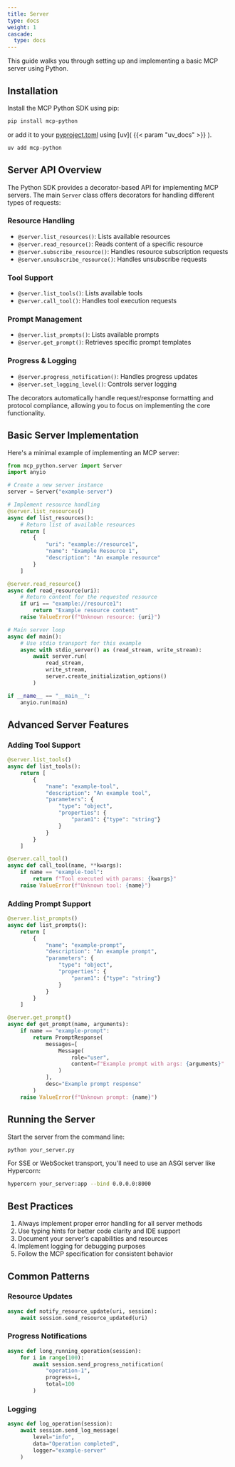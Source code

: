 ```yaml
---
title: Server
type: docs
weight: 1
cascade:
  type: docs
---
```


This guide walks you through setting up and implementing a basic MCP server using Python.

## Installation

Install the MCP Python SDK using pip:

```bash
pip install mcp-python
```
or add it to your [pyproject.toml](https://packaging.python.org/en/latest/guides/writing-pyproject-toml/) using [uv]( {{< param "uv_docs" >}} ).
```bash
uv add mcp-python
```

## Server API Overview

The Python SDK provides a decorator-based API for implementing MCP servers. The main `Server` class offers decorators for handling different types of requests:

### Resource Handling
- `@server.list_resources()`: Lists available resources
- `@server.read_resource()`: Reads content of a specific resource
- `@server.subscribe_resource()`: Handles resource subscription requests
- `@server.unsubscribe_resource()`: Handles unsubscribe requests

### Tool Support
- `@server.list_tools()`: Lists available tools
- `@server.call_tool()`: Handles tool execution requests

### Prompt Management
- `@server.list_prompts()`: Lists available prompts
- `@server.get_prompt()`: Retrieves specific prompt templates

### Progress & Logging
- `@server.progress_notification()`: Handles progress updates
- `@server.set_logging_level()`: Controls server logging

The decorators automatically handle request/response formatting and protocol compliance, allowing you to focus on implementing the core functionality.

## Basic Server Implementation

Here's a minimal example of implementing an MCP server:

```python
from mcp_python.server import Server
import anyio

# Create a new server instance
server = Server("example-server")

# Implement resource handling
@server.list_resources()
async def list_resources():
    # Return list of available resources
    return [
        {
            "uri": "example://resource1",
            "name": "Example Resource 1",
            "description": "An example resource"
        }
    ]

@server.read_resource()
async def read_resource(uri):
    # Return content for the requested resource
    if uri == "example://resource1":
        return "Example resource content"
    raise ValueError(f"Unknown resource: {uri}")

# Main server loop
async def main():
    # Use stdio transport for this example
    async with stdio_server() as (read_stream, write_stream):
        await server.run(
            read_stream,
            write_stream,
            server.create_initialization_options()
        )

if __name__ == "__main__":
    anyio.run(main)
```

## Advanced Server Features

### Adding Tool Support

```python
@server.list_tools()
async def list_tools():
    return [
        {
            "name": "example-tool",
            "description": "An example tool",
            "parameters": {
                "type": "object",
                "properties": {
                    "param1": {"type": "string"}
                }
            }
        }
    ]

@server.call_tool()
async def call_tool(name, **kwargs):
    if name == "example-tool":
        return f"Tool executed with params: {kwargs}"
    raise ValueError(f"Unknown tool: {name}")
```

### Adding Prompt Support

```python
@server.list_prompts()
async def list_prompts():
    return [
        {
            "name": "example-prompt",
            "description": "An example prompt",
            "parameters": {
                "type": "object",
                "properties": {
                    "param1": {"type": "string"}
                }
            }
        }
    ]

@server.get_prompt()
async def get_prompt(name, arguments):
    if name == "example-prompt":
        return PromptResponse(
            messages=[
                Message(
                    role="user",
                    content=f"Example prompt with args: {arguments}"
                )
            ],
            desc="Example prompt response"
        )
    raise ValueError(f"Unknown prompt: {name}")
```

## Running the Server

Start the server from the command line:

```bash
python your_server.py
```

For SSE or WebSocket transport, you'll need to use an ASGI server like Hypercorn:

```bash
hypercorn your_server:app --bind 0.0.0.0:8000
```

## Best Practices

1. Always implement proper error handling for all server methods
2. Use typing hints for better code clarity and IDE support
3. Document your server's capabilities and resources
4. Implement logging for debugging purposes
5. Follow the MCP specification for consistent behavior

## Common Patterns

### Resource Updates

```python
async def notify_resource_update(uri, session):
    await session.send_resource_updated(uri)
```

### Progress Notifications

```python
async def long_running_operation(session):
    for i in range(100):
        await session.send_progress_notification(
            "operation-1",
            progress=i,
            total=100
        )
```

### Logging

```python
async def log_operation(session):
    await session.send_log_message(
        level="info",
        data="Operation completed",
        logger="example-server"
    )
```
